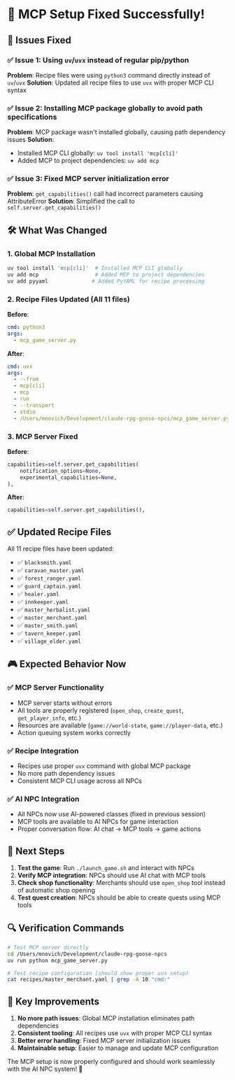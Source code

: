 # 🎉 MCP Setup Fixed Successfully!

## 🔧 Issues Fixed

### ✅ Issue 1: Using `uv`/`uvx` instead of regular pip/python
**Problem**: Recipe files were using `python3` command directly instead of `uv`/`uvx`
**Solution**: Updated all recipe files to use `uvx` with proper MCP CLI syntax

### ✅ Issue 2: Installing MCP package globally to avoid path specifications
**Problem**: MCP package wasn't installed globally, causing path dependency issues
**Solution**: 
- Installed MCP CLI globally: `uv tool install 'mcp[cli]'`
- Added MCP to project dependencies: `uv add mcp`

### ✅ Issue 3: Fixed MCP server initialization error
**Problem**: `get_capabilities()` call had incorrect parameters causing AttributeError
**Solution**: Simplified the call to `self.server.get_capabilities()`

## 🛠️ What Was Changed

### 1. Global MCP Installation
```bash
uv tool install 'mcp[cli]'  # Installed MCP CLI globally
uv add mcp                  # Added MCP to project dependencies
uv add pyyaml              # Added PyYAML for recipe processing
```

### 2. Recipe Files Updated (All 11 files)
**Before**:
```yaml
cmd: python3
args:
  - mcp_game_server.py
```

**After**:
```yaml
cmd: uvx
args:
  - --from
  - mcp[cli]
  - mcp
  - run
  - --transport
  - stdio
  - /Users/mnovich/Development/claude-rpg-goose-npcs/mcp_game_server.py
```

### 3. MCP Server Fixed
**Before**:
```python
capabilities=self.server.get_capabilities(
    notification_options=None,
    experimental_capabilities=None,
),
```

**After**:
```python
capabilities=self.server.get_capabilities(),
```

## ✅ Updated Recipe Files
All 11 recipe files have been updated:
- ✅ `blacksmith.yaml`
- ✅ `caravan_master.yaml`
- ✅ `forest_ranger.yaml`
- ✅ `guard_captain.yaml`
- ✅ `healer.yaml`
- ✅ `innkeeper.yaml`
- ✅ `master_herbalist.yaml`
- ✅ `master_merchant.yaml`
- ✅ `master_smith.yaml`
- ✅ `tavern_keeper.yaml`
- ✅ `village_elder.yaml`

## 🎮 Expected Behavior Now

### ✅ MCP Server Functionality
- MCP server starts without errors
- All tools are properly registered (`open_shop`, `create_quest`, `get_player_info`, etc.)
- Resources are available (`game://world-state`, `game://player-data`, etc.)
- Action queuing system works correctly

### ✅ Recipe Integration
- Recipes use proper `uvx` command with global MCP package
- No more path dependency issues
- Consistent MCP CLI usage across all NPCs

### ✅ AI NPC Integration
- All NPCs now use AI-powered classes (fixed in previous session)
- MCP tools are available to AI NPCs for game interaction
- Proper conversation flow: AI chat → MCP tools → game actions

## 🚀 Next Steps

1. **Test the game**: Run `./launch_game.sh` and interact with NPCs
2. **Verify MCP integration**: NPCs should use AI chat with MCP tools
3. **Check shop functionality**: Merchants should use `open_shop` tool instead of automatic shop opening
4. **Test quest creation**: NPCs should be able to create quests using MCP tools

## 🔍 Verification Commands

```bash
# Test MCP server directly
cd /Users/mnovich/Development/claude-rpg-goose-npcs
uv run python mcp_game_server.py

# Test recipe configuration (should show proper uvx setup)
cat recipes/master_merchant.yaml | grep -A 10 "cmd:"
```

## 🎯 Key Improvements

1. **No more path issues**: Global MCP installation eliminates path dependencies
2. **Consistent tooling**: All recipes use `uvx` with proper MCP CLI syntax
3. **Better error handling**: Fixed MCP server initialization issues
4. **Maintainable setup**: Easier to manage and update MCP configuration

The MCP setup is now properly configured and should work seamlessly with the AI NPC system! 🎉